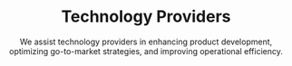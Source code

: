 ---
layout: sub-industry
parent: Technology
order: 2
title: "Technology Providers"
subtitle: "We assist technology providers in enhancing product development, optimizing go-to-market strategies, and improving operational efficiency."
  
challenges:
  - "Rapid product development and time-to-market pressures"
  - "Managing complex partner ecosystems"
  - "Balancing innovation with operational efficiency"
  - "Navigating shifting regulatory landscapes"
  
solutions:
  - title: "Product Development Acceleration"
    content:
      - "Innovation pipeline optimization"
      - "Cross-functional collaboration enhancement"
      - "Agile development practices implementation"
  - title: "Ecosystem Management"
    content:
      - "Partner performance analytics"
      - "Channel strategy optimization"
      - "Co-innovation program development"
  - title: "Operational Excellence"
    content:
      - "Shared services optimization"
      - "Process automation and AI integration"
      - "Cost structure optimization"
  
outcomes:
  - "25-35% reduction in product development cycles"
  - "20-30% improvement in partner ecosystem performance"
  - "Increased operational efficiency and cost savings"
  - "Enhanced innovation output and market responsiveness"
  
why_choose:
  - "Technology Expertise: Comprehensive understanding of technology provider challenges and opportunities."
  - "Innovation-Driven Solutions: Implementing agile and innovative practices for accelerated product development."
  - "Ecosystem Optimization: Enhancing partner relationships and channel strategies for better performance."
  - "Operational Efficiency: Streamlining processes and integrating advanced technologies for improved efficiency."
  - "Collaborative Approach: Partnering with your team to deliver customized and impactful solutions."
  
cta-title: "Ready to enhance your technology offerings and optimize your operations?"
cta: "Contact SLKone today to learn how our specialized services can drive your product development and go-to-market strategies."
icon: "fa-microchip"
color: "forest"
image: "/assets/images/backgrounds/technology-providers.webp"
permalink: /industries/technology/technology-providers
redirect_to: /industries/technology#technology-providers
---